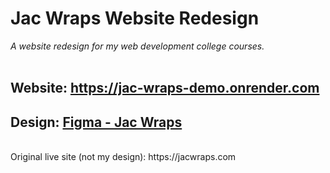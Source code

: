 # Jac Wraps Website Redesign
*A website redesign for my web development college courses.* <br><br> 


## **Website: https://jac-wraps-demo.onrender.com** <br>
## **Design: [Figma - Jac Wraps](https://www.figma.com/proto/DvQwA12ntlqbYsfeAAhsHp/Jac-Wraps?node-id=209-247&node-type=canvas&t=iS1JfqM85DyU65Qj-0&scaling=min-zoom&content-scaling=fixed&page-id=0%3A1&starting-point-node-id=209%3A247&share=1&hide-ui=1)**

<br>
Original live site (not my design): https://jacwraps.com

